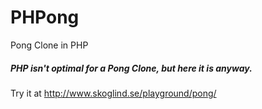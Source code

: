 # PHPong
Pong Clone in PHP

##### PHP isn't optimal for a Pong Clone, but here it is anyway.

Try it at http://www.skoglind.se/playground/pong/
